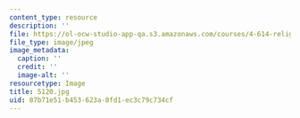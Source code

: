 ```yaml
---
content_type: resource
description: ''
file: https://ol-ocw-studio-app-qa.s3.amazonaws.com/courses/4-614-religious-architecture-and-islamic-cultures-fall-2002/87b71e51b453623a8fd1ec3c79c734cf_5120.jpg
file_type: image/jpeg
image_metadata:
  caption: ''
  credit: ''
  image-alt: ''
resourcetype: Image
title: 5120.jpg
uid: 87b71e51-b453-623a-8fd1-ec3c79c734cf
---
```


